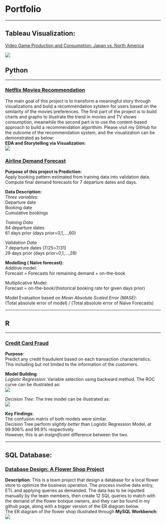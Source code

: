 # Portfolio

---
## Tableau Visualization: 

[Video Game Production and Consumption: Japan vs. North America](https://public.tableau.com/profile/minh.nguyen1290#!/vizhome/Video_Game_Sales_16081465148140/Dashboard1)

<img src="VideoGame.png?raw=true"/>

## Python
--- 
### [Netflix Movies Recommendation](https://github.com/huuminhn/Netflix_Visualization_Recommendation)  
The main goal of this project is to transform a meaningful story through visualizations and build a recommendation sytstem for users based on
the similarity of the movies preferences. The first part of the project is to build charts and graphs to illustrate the trend in movies and TV shows
consumption, meanwhile the second part is to use the content-based approach to build a recommendation algorithim. Please visit my GitHub for the 
outcome of the recommendation system, and the visualization can be demonstrated as below:  
**EDA and Storytelling via Visualization:**  
<img src="Netflix_Charts.jpg?raw=true"/>  


### [Airline Demand Forecast](https://github.com/huuminhn/Airline_Demand_Forecast)  
**Purpose of this project is Prediction:**  
Apply booking pattern estimated from training data into validation data.      
Compute final demand forecasts for 7 departure dates and days.  

**Data Description:**    
*Three variables:*  
Departure date  
Booking date  
Cumulative bookings  

*Training Data*  
84 departure dates  
61 days prior (days prior=0,1,…,60)  

*Validation Data*  
7 departure dates (7/25~7/31)  
29 days prior (days prior=0,1,…,28)  

**Modelling ( Naïve forecast):**    
Additive model:  
Forecast = Forecasts for remaining demand + on-the-book  

Multiplicative Model:  
Forecast = on-the-book/(historical booking rate for given days prior)  

Model Evaluation based on *Mean Absolute Scaled Error (MASE)*:  
(Total absolute error of model) / (Total absolute error of Naive Forecasts)  

---
## R
---

### [Credit Card Fraud](https://github.com/huuminhn/Credit_Fraud_R)
**Purpose**:  
Predict any credit fraudulent based on each transaction characteristics.
This including but not limited to the information of the customers.

**Model Building**:   
*Logistic Regression*: Variable selection using backward method. The ROC curve can be illustrated as:    
<img src="Rplot_ROC.png?raw=true"/>

*Decision Tree*: The tree model can be illustrated as:  
<img src="Rplot_Tree.png?raw=true"/>

**Key Findings**:  
The confusion matrix of both models were similar.  
Decision Tree perform *slightly better* than Logistic Regression Model, at 99.906% and 99.9% respectively.  
However, this is an *insignificant* difference between the two.

---

## SQL Database:

### [Database Design: A Flower Shop Project](https://github.com/huuminhn/SQL_Data_Base_Design_Flower_Shop)
**Description**: This is a team project that design a database for a local flower store to optimize the business operation. The process involve data entry, ETL and applying queries as demanded. The data has to be inputted manually by the team members, then create 12 SQL queries to match with the demand of the flower botique owners, and they can be found in my github page, along with a bigger version of the ER diagram below.  
The ER diagram of the flower shop illustrated through **MySQL Workbench**:  
<img src="Flower_ER.png?raw=true"/>
<p style="font-size:11px">
<!-- Remove above link if you don't want to attibute -->
